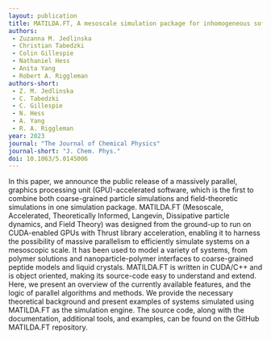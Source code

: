 ```yaml
---
layout: publication
title: MATILDA.FT, A mesoscale simulation package for inhomogeneous soft matter 
authors:
 - Zuzanna M. Jedlinska
 - Christian Tabedzki
 - Colin Gillespie
 - Nathaniel Hess
 - Anita Yang
 - Robert A. Riggleman
authors-short:
 - Z. M. Jedlinska
 - C. Tabedzki
 - C. Gillespie
 - N. Hess
 - A. Yang
 - R. A. Riggleman
year: 2023
journal: "The Journal of Chemical Physics"
journal-short: "J. Chem. Phys."
doi: 10.1063/5.0145006
---
```

In this paper, we announce the public release of a massively parallel, graphics processing unit (GPU)-accelerated software, which is the first to combine both coarse-grained particle simulations and field-theoretic simulations in one simulation package. MATILDA.FT (Mesoscale, Accelerated, Theoretically Informed, Langevin, Dissipative particle dynamics, and Field Theory) was designed from the ground-up to run on CUDA-enabled GPUs with Thrust library acceleration, enabling it to harness the possibility of massive parallelism to efficiently simulate systems on a mesoscopic scale. It has been used to model a variety of systems, from polymer solutions and nanoparticle-polymer interfaces to coarse-grained peptide models and liquid crystals. MATILDA.FT is written in CUDA/C++ and is object oriented, making its source-code easy to understand and extend. Here, we present an overview of the currently available features, and the logic of parallel algorithms and methods. We provide the necessary theoretical background and present examples of systems simulated using MATILDA.FT as the simulation engine. The source code, along with the documentation, additional tools, and examples, can be found on the GitHub MATILDA.FT repository.
